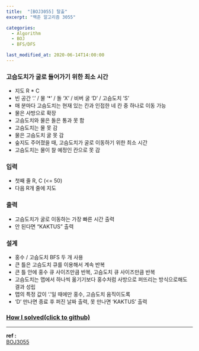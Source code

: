 ```yaml
---
title:  "[BOJ3055] 탈출"
excerpt: "백준 알고리즘 3055"

categories:
  - Algorithm
  - BOJ
  - BFS/DFS

last_modified_at: 2020-06-14T14:00:00
---
```


### 고슴도치가 굴로 들어가기 위한 최소 시간
- 지도 R * C
- 빈 공간 ‘.’  /  물 ‘*’ /  돌 ‘X’  /  비버 굴 ‘D’ / 고슴도치 ’S’
- 매 분마다 고슴도치는 현재 있는 칸과 인접한 네 칸 중 하나로 이동 가능
- 물은 사방으로 확장
- 고슴도치와 물은 돌은 통과 못 함
- 고슴도치는 물 못 감
- 물은 고슴도치 굴 못 감
- 숲지도 주어졌을 때, 고슴도치가 굴로 이동하기 위한 최소 시간
- 고슴도치는 물이 찰 예정인 칸으로 못 감

### 입력
- 첫째 줄 R, C (<= 50)
- 다음 R개 줄에 지도

### 출력
- 고슴도치가 굴로 이동하는 가장 빠른 시간 출력
- 안 된다면 “KAKTUS” 출력

### 설계
- 홍수 / 고슴도치 BFS 두 개 사용
- 큰 틀은 고슴도치 큐를 이용해서 계속 반복
- 큰 틀 안에 홍수 큐 사이즈만큼 반복, 고슴도치 큐 사이즈만큼 반복
- 고슴도치는 맵에서 하나씩 옮기기보다 홍수처럼 사방으로 퍼뜨리는 방식으로해도 결과 성립
- 맵의 특정 값이 ‘.’일 때에만 홍수, 고슴도치 움직이도록
- ‘D’ 만나면 종료 후 퍼진 날짜 출력, 못 만나면 ‘KAKTUS’ 출력


### [How I solved(click to github)](https://github.com/mindflip/Algorithm_BOJ/blob/master/boj3055.cpp)

----
**ref :**  
[BOJ3055](https://www.acmicpc.net/problem/3055)
